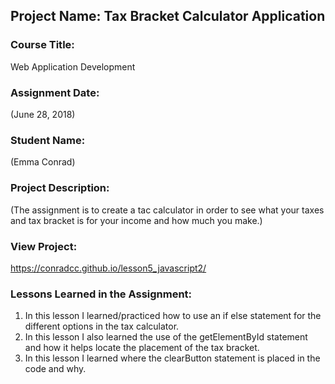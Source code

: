 ## Project Name:  Tax Bracket Calculator Application

### Course Title:
Web Application Development

### Assignment Date:  
(June 28, 2018)

### Student Name:  
(Emma Conrad)

### Project Description:
(The assignment is to create a tac calculator in order to see what your taxes and tax bracket is for your income and how much you make.)

### View Project:
https://conradcc.github.io/lesson5_javascript2/ 

### Lessons Learned in the Assignment:
1. In this lesson I learned/practiced how to use an if else statement for the different options in the tax calculator.
2. In this lesson I also learned the use of the getElementById statement and how it helps locate the placement of the tax bracket.
3. In this lesson I learned where the clearButton statement is placed in the code and why.

